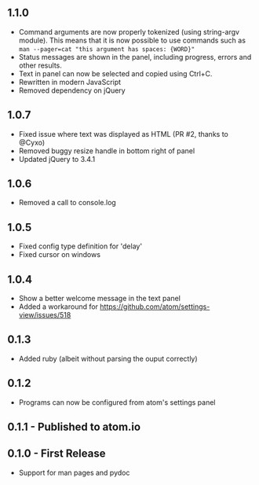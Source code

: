 ## 1.1.0
 - Command arguments are now properly tokenized (using string-argv module).
   This means that it is now possible to use commands such as `man --pager=cat "this argument has spaces: {WORD}"`
 - Status messages are shown in the panel, including progress, errors and other results.
 - Text in panel can now be selected and copied using Ctrl+C.
 - Rewritten in modern JavaScript
 - Removed dependency on jQuery

## 1.0.7
 - Fixed issue where text was displayed as HTML (PR #2, thanks to @Cyxo)
 - Removed buggy resize handle in bottom right of panel
 - Updated jQuery to 3.4.1

## 1.0.6
 - Removed a call to console.log

## 1.0.5
 - Fixed config type definition for 'delay'
 - Fixed cursor on windows

## 1.0.4
 - Show a better welcome message in the text panel
 - Added a workaround for https://github.com/atom/settings-view/issues/518

## 0.1.3
 - Added ruby (albeit without parsing the ouput correctly)

## 0.1.2
 - Programs can now be configured from atom's settings panel

## 0.1.1 - Published to atom.io

## 0.1.0 - First Release
 - Support for man pages and pydoc
